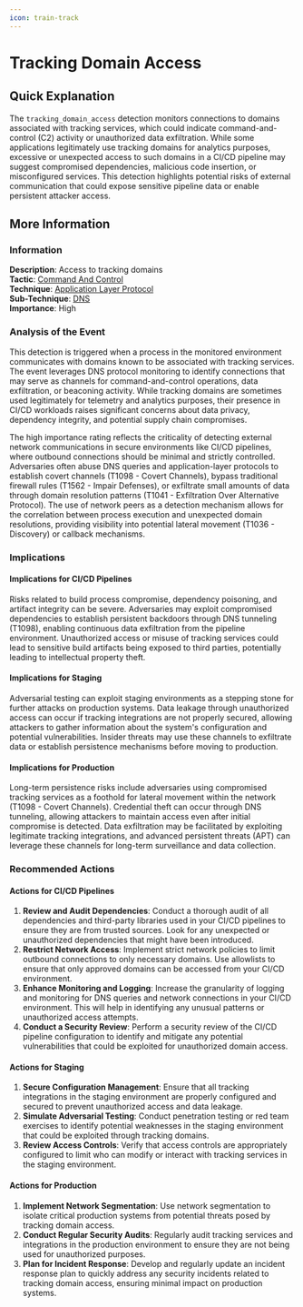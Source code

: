 ```yaml
---
icon: train-track
---
```


# Tracking Domain Access

## Quick Explanation

The `tracking_domain_access` detection monitors connections to domains associated with tracking services, which could indicate command-and-control (C2) activity or unauthorized data exfiltration. While some applications legitimately use tracking domains for analytics purposes, excessive or unexpected access to such domains in a CI/CD pipeline may suggest compromised dependencies, malicious code insertion, or misconfigured services. This detection highlights potential risks of external communication that could expose sensitive pipeline data or enable persistent attacker access.

## More Information

### Information

**Description**: Access to tracking domains\
**Tactic**: [Command And Control](https://jibril.garnet.ai/mitre/mitre/ta0011)\
**Technique**: [Application Layer Protocol](https://jibril.garnet.ai/mitre/mitre/ta0011/t1071)\
**Sub-Technique**: [DNS](https://jibril.garnet.ai/mitre/mitre/ta0011/t1071/t1071.004)\
**Importance**: High

### Analysis of the Event

This detection is triggered when a process in the monitored environment communicates with domains known to be associated with tracking services. The event leverages DNS protocol monitoring to identify connections that may serve as channels for command-and-control operations, data exfiltration, or beaconing activity. While tracking domains are sometimes used legitimately for telemetry and analytics purposes, their presence in CI/CD workloads raises significant concerns about data privacy, dependency integrity, and potential supply chain compromises.

The high importance rating reflects the criticality of detecting external network communications in secure environments like CI/CD pipelines, where outbound connections should be minimal and strictly controlled. Adversaries often abuse DNS queries and application-layer protocols to establish covert channels (T1098 - Covert Channels), bypass traditional firewall rules (T1562 - Impair Defenses), or exfiltrate small amounts of data through domain resolution patterns (T1041 - Exfiltration Over Alternative Protocol). The use of network peers as a detection mechanism allows for the correlation between process execution and unexpected domain resolutions, providing visibility into potential lateral movement (T1036 - Discovery) or callback mechanisms.

### Implications

#### Implications for CI/CD Pipelines

Risks related to build process compromise, dependency poisoning, and artifact integrity can be severe. Adversaries may exploit compromised dependencies to establish persistent backdoors through DNS tunneling (T1098), enabling continuous data exfiltration from the pipeline environment. Unauthorized access or misuse of tracking services could lead to sensitive build artifacts being exposed to third parties, potentially leading to intellectual property theft.

#### Implications for Staging

Adversarial testing can exploit staging environments as a stepping stone for further attacks on production systems. Data leakage through unauthorized access can occur if tracking integrations are not properly secured, allowing attackers to gather information about the system's configuration and potential vulnerabilities. Insider threats may use these channels to exfiltrate data or establish persistence mechanisms before moving to production.

#### Implications for Production

Long-term persistence risks include adversaries using compromised tracking services as a foothold for lateral movement within the network (T1098 - Covert Channels). Credential theft can occur through DNS tunneling, allowing attackers to maintain access even after initial compromise is detected. Data exfiltration may be facilitated by exploiting legitimate tracking integrations, and advanced persistent threats (APT) can leverage these channels for long-term surveillance and data collection.

### Recommended Actions

#### Actions for CI/CD Pipelines

1. **Review and Audit Dependencies**: Conduct a thorough audit of all dependencies and third-party libraries used in your CI/CD pipelines to ensure they are from trusted sources. Look for any unexpected or unauthorized dependencies that might have been introduced.
2. **Restrict Network Access**: Implement strict network policies to limit outbound connections to only necessary domains. Use allowlists to ensure that only approved domains can be accessed from your CI/CD environment.
3. **Enhance Monitoring and Logging**: Increase the granularity of logging and monitoring for DNS queries and network connections in your CI/CD environment. This will help in identifying any unusual patterns or unauthorized access attempts.
4. **Conduct a Security Review**: Perform a security review of the CI/CD pipeline configuration to identify and mitigate any potential vulnerabilities that could be exploited for unauthorized domain access.

#### Actions for Staging

1. **Secure Configuration Management**: Ensure that all tracking integrations in the staging environment are properly configured and secured to prevent unauthorized access and data leakage.
2. **Simulate Adversarial Testing**: Conduct penetration testing or red team exercises to identify potential weaknesses in the staging environment that could be exploited through tracking domains.
3. **Review Access Controls**: Verify that access controls are appropriately configured to limit who can modify or interact with tracking services in the staging environment.

#### Actions for Production

1. **Implement Network Segmentation**: Use network segmentation to isolate critical production systems from potential threats posed by tracking domain access.
2. **Conduct Regular Security Audits**: Regularly audit tracking services and integrations in the production environment to ensure they are not being used for unauthorized purposes.
3. **Plan for Incident Response**: Develop and regularly update an incident response plan to quickly address any security incidents related to tracking domain access, ensuring minimal impact on production systems.
